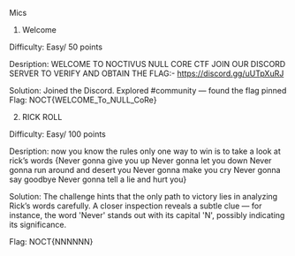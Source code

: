 Mics

1. Welcome

Difficulty: Easy/ 50 points

Desription: 
WELCOME TO NOCTIVUS NULL CORE CTF
JOIN OUR DISCORD SERVER TO VERIFY AND OBTAIN THE FLAG:- https://discord.gg/uUTpXuRJ

Solution:
Joined the Discord. Explored #community — found the flag pinned
Flag: NOCT{WELCOME_To_NULL_CoRe}

2. RICK ROLL

Difficulty: Easy/ 100 points

Desription: 
now you know the rules
only one way to win is to take a look at rick’s words
{Never gonna give you up Never gonna let you down Never gonna run around and desert you Never gonna make you cry Never gonna say goodbye Never gonna tell a lie and hurt you}

Solution: 
The challenge hints that the only path to victory lies in analyzing Rick’s words carefully. A closer inspection reveals a subtle clue — for instance, the word 'Never' stands out with its capital 'N', possibly indicating its significance.

Flag: NOCT{NNNNNN}
